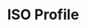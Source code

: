 ---
sidebar_position: 1
title: ISO Profile
id: iso-profile
sidebar_label: ISO Profile
description: ISO Profile of TCET Linux
keywords: [tcet, open-source, linux]
---